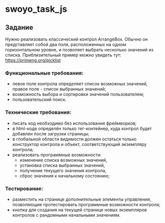 ﻿# swoyo_task_js

## Задание
Нужно реализовать классический контрол ArrangeBox. Обычно он представляет собой
два поля, расположенных на одном горизонтальном уровне, и позволяет выбрать
несколько значений из списка.
Приблизительный пример можно увидеть тут:
https://primeng.org/picklist
### Функциональные требования:
* левое поле контрола определяет список возможных значений, правое поле -
список выбранных значений;
* возможность выбора и сортировки значений пользователем;
* пользовательский поиск.
### Технические требования:
* писать код необходимо без использования фреймворков;
* в html-коде определён только тег-контейнер, куда контрол будет добавлен после
загрузки страницы;
* в глобальной области видимости должен остаться только конструктор контрола
и объект, соответствующий экземпляру контрола;
* реализовать программные возможности:
  - изменение списка возможных значений,
  - установка списка выбранных значений,
  - получение текущего значения контрола,
  - сброс значения к начальному состоянию;

### Тестирование:
* разместить на странице дополнительные элементы управления, позволяющие
протестировать программные возможности контрола;
* кнопка для создания на текущей странице новых экземпляров контролов с
рандомными начальными значениям.
